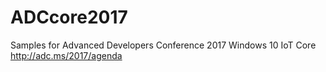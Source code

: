 # ADCcore2017
Samples for Advanced Developers Conference 2017
Windows 10 IoT Core
http://adc.ms/2017/agenda
